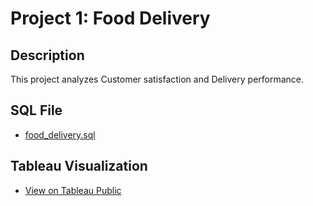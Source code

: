 # Project 1: Food Delivery

## Description
This project analyzes Customer satisfaction and Delivery performance.

## SQL File
- [food_delivery.sql](food_delivery.sql)

## Tableau Visualization
- [View on Tableau Public](https://public.tableau.com/app/profile/arya.rezvani/viz/FoodDeliveryDashboard_17382856202870/Dashboard1)
